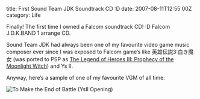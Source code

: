title: First Sound Team JDK Soundtrack CD :D
date: 2007-08-11T12:55:00Z
category: Life

Finally! The first time I owned a Falcom soundtrack CD! :D Falcom J.D.K.BAND 1 arrange CD.

Sound Team JDK had always been one of my favourite video game music composer ever since I was exposed to Falcom game’s like 英雄伝説3:白き魔女 (was ported to PSP as [The Legend of Heroes III: Prophecy of the Moonlight Witch][ed3]) and Ys II.

Anyway, here’s a sample of one of my favourite VGM of all time:

![To Make the End of Battle (YsII Opening)](https://www.youtube.com/watch?v=x6lPyMfje-0)

[ed3]: http://en.wikipedia.org/wiki/The_Legend_of_Heroes_III:_Prophecy_of_the_Moonlight_Witch
